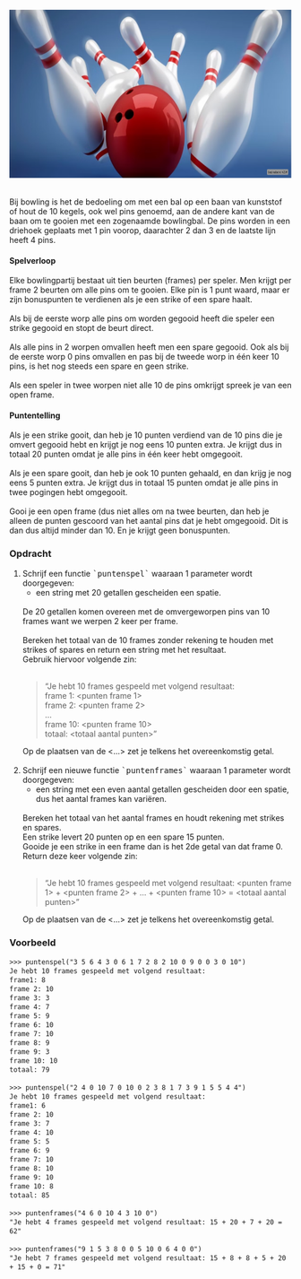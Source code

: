 
<br>  
<div class="dodona-centered-group"><img src="media/bowling.png" width="600" height="300"></div>
<br>
  
Bij bowling is het de bedoeling om met een bal op een baan van kunststof of hout de 10 kegels, ook wel pins genoemd, aan de andere kant van de baan om te gooien met een zogenaamde bowlingbal. De pins worden in een driehoek geplaats met 1 pin voorop, daarachter 2 dan 3 en de laatste lijn heeft 4 pins.

#### Spelverloop

Elke bowlingpartij bestaat uit tien beurten (frames) per speler. Men krijgt per frame 2 beurten om alle pins om te gooien. Elke pin is 1 punt waard, maar er zijn bonuspunten te verdienen als je een strike of een spare haalt.  
<br>
Als bij de eerste worp alle pins om worden gegooid heeft die speler een strike gegooid en stopt de beurt direct.  
<br>
Als alle pins in 2 worpen omvallen heeft men een spare gegooid. Ook als bij de eerste worp 0 pins omvallen en pas bij de tweede worp in één keer 10 pins, is het nog steeds een spare en geen strike.  
<br>
Als een speler in twee worpen niet alle 10 de pins omkrijgt spreek je van een open frame.

#### Puntentelling

Als je een strike gooit, dan heb je 10 punten verdiend van de 10 pins die je omvert gegooid hebt en krijgt je nog eens 10 punten extra. Je krijgt dus in totaal 20 punten omdat je alle pins in één keer hebt omgegooit.   
<br>
Als je een spare gooit, dan heb je ook 10 punten gehaald, en dan krijg je nog eens 5 punten extra. Je krijgt dus in totaal 15 punten omdat je alle pins in twee pogingen hebt omgegooit.  
<br>
Gooi je een open frame (dus niet alles om na twee beurten, dan heb je alleen de punten gescoord van het aantal pins dat je hebt omgegooid. Dit is dan dus altijd minder dan 10. En je krijgt geen bonuspunten.

### Opdracht

<ol>
  <li>Schrijf een functie <samp>`puntenspel`</samp> waaraan 1 parameter wordt doorgegeven:<br>
    <ul><li>een string met 20 getallen gescheiden een spatie.</li></ul>
        <br>
        De 20 getallen komen overeen met de omvergeworpen pins van 10 frames want we werpen 2 keer per frame.
    <br><br>
   Bereken het totaal van de 10 frames zonder rekening te houden met strikes of spares en return een string met het resultaat.<br>
   Gebruik hiervoor volgende zin:<br><br>
   <blockquote>
        “Je hebt 10 frames gespeeld met volgend resultaat: <br>
        frame 1: &lt;punten frame 1&gt;<br>
        frame 2: &lt;punten frame 2&gt;<br>
        …<br>
        frame 10: &lt;punten frame 10&gt;<br>
        totaal: &lt;totaal aantal punten&gt;”
  </blockquote>  
  Op de plaatsen van de <...> zet je telkens het overeenkomstig getal.
  </li><br>
  
  <li>Schrijf een nieuwe functie <samp>`puntenframes`</samp> waaraan 1 parameter wordt doorgegeven:<br>
    <ul><li>een string met een even aantal getallen gescheiden door een spatie, dus het aantal frames kan variëren.</li></ul>
    <br>
    Bereken het totaal van het aantal frames en houdt rekening met strikes en spares. <br>
    Een strike levert 20 punten op en een spare 15 punten. <br>
    Gooide je een strike in een frame dan is het 2de getal van dat frame 0.<br>
    Return deze keer volgende zin:<br><br>
   <blockquote>
        “Je hebt 10 frames gespeeld met volgend resultaat: &lt;punten frame 1&gt; + &lt;punten frame 2&gt; + … + &lt;punten frame 10&gt; = &lt;totaal aantal punten&gt;”
  </blockquote>  
  Op de plaatsen van de <...> zet je telkens het overeenkomstig getal.

  </li>
</ol>


### Voorbeeld

    >>> puntenspel("3 5 6 4 3 0 6 1 7 2 8 2 10 0 9 0 0 3 0 10")
    Je hebt 10 frames gespeeld met volgend resultaat:
    frame1: 8
    frame 2: 10
    frame 3: 3
    frame 4: 7
    frame 5: 9
    frame 6: 10
    frame 7: 10
    frame 8: 9
    frame 9: 3
    frame 10: 10
    totaal: 79

    >>> puntenspel("2 4 0 10 7 0 10 0 2 3 8 1 7 3 9 1 5 5 4 4")
    Je hebt 10 frames gespeeld met volgend resultaat:
    frame1: 6
    frame 2: 10
    frame 3: 7
    frame 4: 10
    frame 5: 5
    frame 6: 9
    frame 7: 10
    frame 8: 10
    frame 9: 10
    frame 10: 8
    totaal: 85
    
    >>> puntenframes("4 6 0 10 4 3 10 0")
    "Je hebt 4 frames gespeeld met volgend resultaat: 15 + 20 + 7 + 20 = 62"
    
    >>> puntenframes("9 1 5 3 8 0 0 5 10 0 6 4 0 0")
    "Je hebt 7 frames gespeeld met volgend resultaat: 15 + 8 + 8 + 5 + 20 + 15 + 0 = 71"
